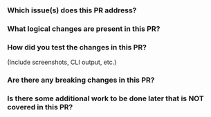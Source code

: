 ### Which issue(s) does this PR address?

### What logical changes are present in this PR?

### How did you test the changes in this PR?
(Include screenshots, CLI output, etc.)

### Are there any breaking changes in this PR?

### Is there some additional work to be done later that is NOT covered in this PR?
